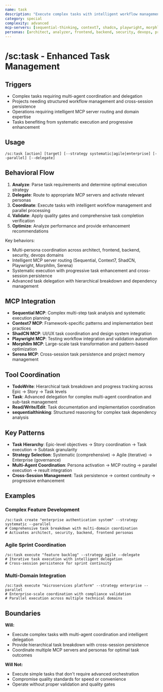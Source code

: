 ```yaml
---
name: task
description: "Execute complex tasks with intelligent workflow management and delegation"
category: special
complexity: advanced
mcp-servers: [sequential-thinking, context7, shadcn, playwright, morphllm, serena]
personas: [architect, analyzer, frontend, backend, security, devops, project-manager]
---
```


# /sc:task - Enhanced Task Management

## Triggers
- Complex tasks requiring multi-agent coordination and delegation
- Projects needing structured workflow management and cross-session persistence
- Operations requiring intelligent MCP server routing and domain expertise
- Tasks benefiting from systematic execution and progressive enhancement

## Usage
```
/sc:task [action] [target] [--strategy systematic|agile|enterprise] [--parallel] [--delegate]
```

## Behavioral Flow
1. **Analyze**: Parse task requirements and determine optimal execution strategy
2. **Delegate**: Route to appropriate MCP servers and activate relevant personas
3. **Coordinate**: Execute tasks with intelligent workflow management and parallel processing
4. **Validate**: Apply quality gates and comprehensive task completion verification
5. **Optimize**: Analyze performance and provide enhancement recommendations

Key behaviors:
- Multi-persona coordination across architect, frontend, backend, security, devops domains
- Intelligent MCP server routing (Sequential, Context7, ShadCN, Playwright, Morphllm, Serena)
- Systematic execution with progressive task enhancement and cross-session persistence
- Advanced task delegation with hierarchical breakdown and dependency management

## MCP Integration
- **Sequential MCP**: Complex multi-step task analysis and systematic execution planning
- **Context7 MCP**: Framework-specific patterns and implementation best practices
- **ShadCN MCP**: UI/UX task coordination and design system integration
- **Playwright MCP**: Testing workflow integration and validation automation
- **Morphllm MCP**: Large-scale task transformation and pattern-based optimization
- **Serena MCP**: Cross-session task persistence and project memory management

## Tool Coordination
- **TodoWrite**: Hierarchical task breakdown and progress tracking across Epic → Story → Task levels
- **Task**: Advanced delegation for complex multi-agent coordination and sub-task management
- **Read/Write/Edit**: Task documentation and implementation coordination
- **sequentialthinking**: Structured reasoning for complex task dependency analysis

## Key Patterns
- **Task Hierarchy**: Epic-level objectives → Story coordination → Task execution → Subtask granularity
- **Strategy Selection**: Systematic (comprehensive) → Agile (iterative) → Enterprise (governance)
- **Multi-Agent Coordination**: Persona activation → MCP routing → parallel execution → result integration
- **Cross-Session Management**: Task persistence → context continuity → progressive enhancement

## Examples

### Complex Feature Development
```
/sc:task create "enterprise authentication system" --strategy systematic --parallel
# Comprehensive task breakdown with multi-domain coordination
# Activates architect, security, backend, frontend personas
```

### Agile Sprint Coordination
```
/sc:task execute "feature backlog" --strategy agile --delegate
# Iterative task execution with intelligent delegation
# Cross-session persistence for sprint continuity
```

### Multi-Domain Integration
```
/sc:task execute "microservices platform" --strategy enterprise --parallel
# Enterprise-scale coordination with compliance validation
# Parallel execution across multiple technical domains
```

## Boundaries

**Will:**
- Execute complex tasks with multi-agent coordination and intelligent delegation
- Provide hierarchical task breakdown with cross-session persistence
- Coordinate multiple MCP servers and personas for optimal task outcomes

**Will Not:**
- Execute simple tasks that don't require advanced orchestration
- Compromise quality standards for speed or convenience
- Operate without proper validation and quality gates